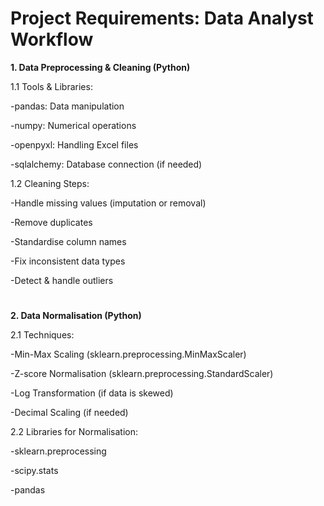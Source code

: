  # Project Requirements: Data Analyst Workflow

**1. Data Preprocessing & Cleaning (Python)**

1.1 Tools & Libraries:

-pandas: Data manipulation

-numpy: Numerical operations

-openpyxl:  Handling Excel files

-sqlalchemy: Database connection (if needed)

1.2 Cleaning Steps:

-Handle missing values (imputation or removal)

-Remove duplicates

-Standardise column names

-Fix inconsistent data types

-Detect & handle outliers
#


**2. Data Normalisation (Python)**

2.1 Techniques:

-Min-Max Scaling (sklearn.preprocessing.MinMaxScaler)

-Z-score Normalisation (sklearn.preprocessing.StandardScaler)

-Log Transformation (if data is skewed)

-Decimal Scaling (if needed)
 
2.2 Libraries for Normalisation:

-sklearn.preprocessing

-scipy.stats

-pandas
